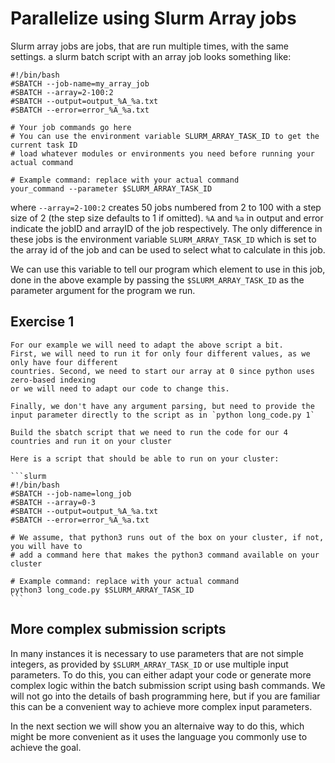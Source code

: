 # Parallelize using Slurm Array jobs

Slurm array jobs are jobs, that are run multiple times, with the same settings.
a slurm batch script with an array job looks something like:

```slurm
#!/bin/bash
#SBATCH --job-name=my_array_job
#SBATCH --array=2-100:2
#SBATCH --output=output_%A_%a.txt
#SBATCH --error=error_%A_%a.txt

# Your job commands go here
# You can use the environment variable SLURM_ARRAY_TASK_ID to get the current task ID
# load whatever modules or environments you need before running your actual command

# Example command: replace with your actual command
your_command --parameter $SLURM_ARRAY_TASK_ID
```

where `--array=2-100:2` creates 50 jobs numbered from 2 to 100 with a step size of 2
(the step size defaults to 1 if omitted). `%A` and `%a` in output and error indicate
the jobID and arrayID of the job respectively. The only difference in these jobs is the
environment variable `SLURM_ARRAY_TASK_ID` which is set to the array id of the job
and can be used to select what to calculate in this job.

We can use this variable to tell our program which element to use in this job, done in the above example by passing the `$SLURM_ARRAY_TASK_ID` as the parameter argument for the
program we run.

## Exercise 1

```{exercise} Parallel-2: Create a slurm script and run it.
For our example we will need to adapt the above script a bit.
First, we will need to run it for only four different values, as we only have four different
countries. Second, we need to start our array at 0 since python uses zero-based indexing
or we will need to adapt our code to change this.

Finally, we don't have any argument parsing, but need to provide the input parameter directly to the script as in `python long_code.py 1`

Build the sbatch script that we need to run the code for our 4 countries and run it on your cluster
```

````{solution} Solution: Parallel-2
Here is a script that should be able to run on your cluster:

```slurm
#!/bin/bash
#SBATCH --job-name=long_job
#SBATCH --array=0-3
#SBATCH --output=output_%A_%a.txt
#SBATCH --error=error_%A_%a.txt

# We assume, that python3 runs out of the box on your cluster, if not, you will have to
# add a command here that makes the python3 command available on your cluster

# Example command: replace with your actual command
python3 long_code.py $SLURM_ARRAY_TASK_ID
```

````

## More complex submission scripts

In many instances it is necessary to use parameters that are not simple integers, as
provided by `$SLURM_ARRAY_TASK_ID` or use multiple input parameters. To do this, you can
either adapt your code or generate more complex logic within the batch submission script
using bash commands. We will not go into the details of bash programming here, but if you
are familiar this can be a convenient way to achieve more complex input parameters.

In the next section we will show you an alternaive way to do this, which might be more
convenient as it uses the language you commonly use to achieve the goal.
